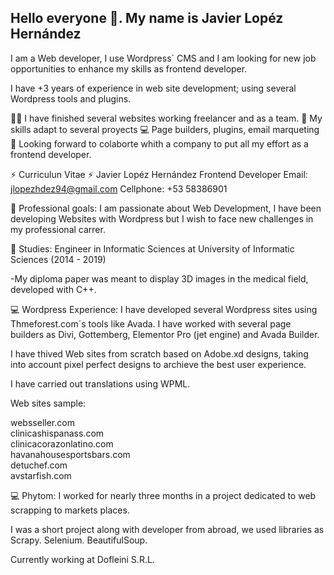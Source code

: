 ## Hello everyone 👋. My name is Javier Lopéz Hernández

I am a Web developer, I use Wordpress´ CMS and I am looking for new job opportunities to enhance my skills as frontend developer.

I have +3 years of experience in web site development; using several Wordpress tools and plugins.

👨‍💻 I have finished several websites working freelancer and as a team. 
💯 My skills adapt to several proyects
💻 Page builders, plugins, email marqueting
👯 Looking forward to colaborte whith a company to put all my effort as a frontend developer.


⚡ Curriculun Vitae ⚡
Javier Lopéz Hernández
Frontend Developer
Email: jlopezhdez94@gmail.com
Cellphone: +53 58386901

🤔 Professional goals: I am passionate about Web Development, I have been developing Websites with Wordpress but I wish to face new challenges in my professional carrer.

👯 Studies: Engineer in Informatic Sciences at University of Informatic Sciences (2014 - 2019)

-My diploma paper was meant to display 3D images in the medical field, developed with C++.

💻 Wordpress Experience: I have developed several Wordpress sites using Thmeforest.com´s tools like Avada. I have worked with several page builders as Divi, Gottemberg, Elementor Pro (jet engine) and Avada Builder.

I have thived Web sites from scratch based on Adobe.xd designs, taking into account pixel perfect designs to archieve the best user experience. 

I have carried out translations using WPML.

Web sites sample:

websseller.com <br>
clinicashispanass.com <br>
clinicacorazonlatino.com <br>
havanahousesportsbars.com <br>
detuchef.com <br>
avstarfish.com

💻 Phytom: I worked for nearly three months in a project dedicated to web scrapping to markets places.

I was a short project along with  developer from abroad, we used libraries as Scrapy. Selenium. BeautifulSoup.

Currently working at Dofleini S.R.L. 
 
 
<!--
**Javier94cuba/Javier94cuba** is a ✨ _special_ ✨ repository because its `README.md` (this file) appears on your GitHub profile.

Here are some ideas to get you started:

- 🔭 I’m currently working on ... developing my first website but this time with React Js
- 🌱 I’m currently learning ...
- 👯 I’m looking to collaborate on ...
- 🤔 I’m looking for help with ...
- 💬 Ask me about ...
- 📫 How to reach me: ...
- 😄 Pronouns: ...
 Fun fact: ...
-->

